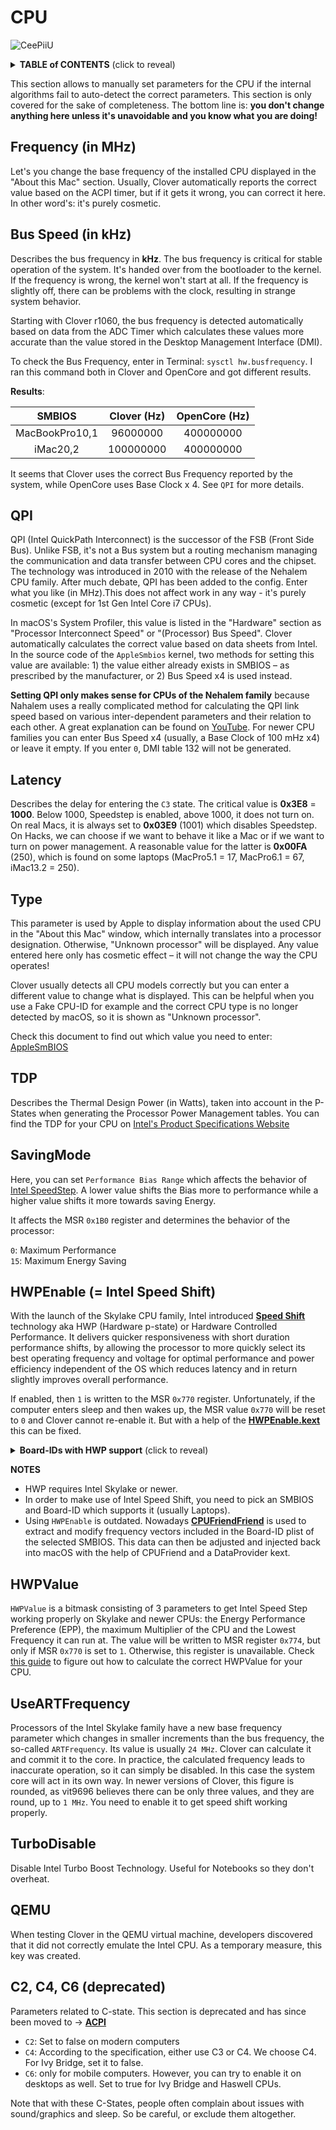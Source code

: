 # CPU
![CeePiiU](https://user-images.githubusercontent.com/76865553/148276037-6eadf7bf-f040-41c2-bf02-5ea5493e14d9.jpeg)

<details><summary><strong>TABLE of CONTENTS</strong> (click to reveal)</summary>

- [Frequency (in MHz)](#frequency-in-mhz)
- [Bus Speed (in kHz)](#bus-speed-in-khz)
- [QPI](#qpi)
- [Latency](#latency)
- [Type](#type)
- [TDP](#tdp)
- [SavingMode](#savingmode)
- [HWPEnable (= Intel Speed Shift)](#hwpenable--intel-speed-shift)
- [HWPValue](#hwpvalue)
- [UseARTFrequency](#useartfrequency)
- [TurboDisable](#turbodisable)
- [QEMU](#qemu)
- [C2, C4, C6 (deprecated)](#c2-c4-c6-deprecated)
</details>

This section allows to manually set parameters for the CPU if the internal algorithms fail to auto-detect the correct parameters. This section is only covered for the sake of completeness. The bottom line is: **you don't change anything here unless it's unavoidable and you know what you are doing!** 

## Frequency (in MHz)
Let's you change the base frequency of the installed CPU displayed in the "About this Mac" section. Usually, Clover automatically reports the correct value based on the ACPI timer, but if it gets it wrong, you can correct it here. In other word's: it's purely cosmetic.

## Bus Speed (in kHz)
Describes the bus frequency in **kHz**. The bus frequency is critical for stable operation of the system. It's handed over from the bootloader to the kernel. If the frequency is wrong, the kernel won't start at all. If the frequency is slightly off, there can be problems with the clock, resulting in strange system behavior.

Starting with Clover r1060, the bus frequency is detected automatically based on data from the ADC Timer which calculates these values more accurate than the value stored in the Desktop Management Interface (DMI).

To check the Bus Frequency, enter in Terminal: `sysctl hw.busfrequency`. I ran this command both in Clover and OpenCore and got different results.

**Results**:

SMBIOS        | Clover (Hz) | OpenCore (Hz)
:------------:|:-----------:|:--------:
MacBookPro10,1| 96000000    | 400000000
iMac20,2      | 100000000   | 400000000

It seems that Clover uses the correct Bus Frequency reported by the system, while OpenCore uses Base Clock x 4. See `QPI` for more details.

## QPI
QPI (Intel QuickPath Interconnect) is the successor of the FSB (Front Side Bus). Unlike FSB, it's not a Bus system but a routing mechanism managing the communication and data transfer between CPU cores and the chipset. The technology was introduced in 2010 with the release of the Nehalem CPU family. After much debate, QPI has been added to the config. Enter what you like (in MHz).This does not affect work in any way - it's purely cosmetic (except for 1st Gen Intel Core i7 CPUs).

In macOS's System Profiler, this value is listed in the "Hardware" section as "Processor Interconnect Speed" or "(Processor) Bus Speed". Clover automatically calculates the correct value based on data sheets from Intel. In the source code of the `AppleSmbios` kernel, two methods for setting this value are available: 1) the value either already exists in SMBIOS – as prescribed by the manufacturer, or 2) Bus Speed x4 is used instead. 

**Setting QPI only makes sense for CPUs of the Nehalem family** because Nahalem uses a really complicated method for calculating the QPI link speed based on various inter-dependent parameters and their relation to each other. A great explanation can be found on [YouTube](https://www.youtube.com/watch?v=F24D7EZuZB4). For newer CPU families you can enter Bus Speed x4 (usually, a Base Clock of 100 mHz x4) or leave it empty. If you enter `0`, DMI table 132 will not be generated.

## Latency
Describes the delay for entering the `C3` state. The critical value is **0x3E8** = **1000**. Below 1000, Speedstep is enabled, above 1000, it does not turn on. On real Macs, it is always set to **0x03E9** (1001) which disables Speedstep. On Hacks, we can choose if we want to behave it like a Mac or if we want to turn on power management. A reasonable value for the latter is **0x00FA** (250), which is found on some laptops (MacPro5.1 = 17, MacPro6.1 = 67, iMac13.2 = 250).

## Type
This parameter is used by Apple to display information about the used CPU in the "About this Mac" window, which internally translates into a processor designation. Otherwise, "Unknown processor" will be displayed. Any value entered here only has cosmetic effect – it will not change the way the CPU operates!

Clover usually detects all CPU models correctly but you can enter a different value to change what is displayed. This can be helpful when you use a Fake CPU-ID for example and the correct CPU type is no longer detected by macOS, so it is shown as "Unknown processor". 

Check this document to find out which value you need to enter: [AppleSmBIOS](https://github.com/acidanthera/OpenCorePkg/blob/master/Include/Apple/IndustryStandard/AppleSmBios.h)

## TDP
Describes the Thermal Design Power (in Watts), taken into account in the P-States when generating the Processor Power Management tables. You can find the TDP for your CPU on [Intel's Product Specifications Website](https://ark.intel.com/content/www/us/en/ark.html#@Processors)

## SavingMode
Here, you can set `Performance Bias Range` which affects the behavior of [Intel SpeedStep](https://en.wikipedia.org/wiki/SpeedStep). A lower value shifts the Bias more to performance while a higher value shifts it more towards saving Energy.

It affects the MSR `0x1B0` register and determines the behavior of the processor:

`0`: Maximum Performance</br>
`15`: Maximum Energy Saving

## HWPEnable (= Intel Speed Shift)

With the launch of the Skylake CPU family, Intel introduced [**Speed Shift**](https://coderbag.com/product/quickcpu/features/hwp/intel-speed-shift-performance-settings) technology aka HWP (Hardware p-state) or Hardware Controlled Performance. It delivers quicker responsiveness with short duration performance shifts, by allowing the processor to more quickly select its best operating frequency and voltage for optimal performance and power efficiency independent of the OS which reduces latency and in return slightly improves overall performance. 

If enabled, then `1` is written to the MSR `0x770` register. Unfortunately, if the computer enters sleep and then wakes up, the MSR value `0x770` will be reset to `0` and Clover cannot re-enable it. But with a help of the [**HWPEnable.kext**](https://github.com/headkaze/HWPEnable) this can be fixed.

<details>
<summary><strong> Board-IDs with HWP support</strong> (click to reveal)</summary>

Listed below you will find a list of Mac models supporting Intel Speed Step which can be extracted using [**freqVectorsEdit**](https://github.com/Piker-Alpha/freqVectorsEdit.sh).

```freqVectorsEdit.sh v3.2 Copyright (c) 2013-2022 by Pike R. Alpha.
-----------------------------------------------------------------
Bugs > https://github.com/Piker-Alpha/freqVectorsEdit.sh/issues <

Available resource files (plists) with FrequencyVectors:

 [  1 ] Mac-EE2EBD4B90B839A8.plist (MacBook10,1 @ 3000 HWP/3200 HWP/3600 HWP)
 [  8 ] Mac-6FEBD60817C77D8A.plist (Unknown Model @ 3800 HWP/4100 HWP)
 [ 12 ] Mac-CAD6701F7CEA0921.plist (MacBookPro14,2 @ 3500 HWP/3700 HWP/4000 HWP)
 [ 13 ] Mac-226CB3C6A851A671.plist (Unknown Model @ 3600 HWP)
 [ 17 ] Mac-27AD2F918AE68F61.plist (Unknown Model HWP)
 [ 19 ] Mac-7BA5B2DFE22DDD8C.plist (Unknown Model @ 3600 HWP/4000 HWP/4100 HWP/4500 HWP)
 [ 20 ] Mac-E7203C0F68AA0004.plist (Unknown Model @ 3900 HWP/4500 HWP)
 [ 21 ] Mac-63001698E7A34814.plist (Unknown Model @ 3600 HWP/4100 HWP/4600 HWP)
 [ 26 ] Mac-A5C67F76ED83108C.plist (MacBookPro13,3 @ 3500 HWP/3600 HWP/3800 HWP)
 [ 27 ] Mac-473D31EABEB93F9B.plist (MacBookPro13,1 @ 3100 HWP/3400 HWP)
 [ 29 ] Mac-CFF7D910A743CAAF.plist (Unknown Model @ 4500 HWP)
 [ 31 ] Mac-53FDB3D8DB8CA971.plist (Unknown Model @ 3900 HWP/4500 HWP)
 [ 33 ] Mac-1E7E29AD0135F9BC.plist (Unknown Model @ 4100 HWP/4300 HWP/4500 HWP/4600 HWP/4800 HWP/5000 HWP)
 [ 34 ] Mac-AF89B6D9451A490B.plist (Unknown Model @ 4500 HWP)
 [ 35 ] Mac-9AE82516C7C6B903.plist (MacBook9,1 @ 2200 HWP/2700 HWP/3100 HWP)
 [ 38 ] Mac-551B86E5744E2388.plist (MacBookPro14,3 @ 3800 HWP/3900 HWP/4100 HWP)
 [ 39 ] Mac-564FBA6031E5946A.plist (Unknown Model HWP)
 [ 42 ] Mac-5F9802EFE386AA28.plist (Unknown Model @ 3800 HWP/4100 HWP)
 [ 44 ] Mac-87DCB00F4AD77EEA.plist (Unknown Model @ 3200 HWP/3500 HWP/3800 HWP)
 [ 46 ] Mac-B4831CEBD52A0C4C.plist (MacBookPro14,1 @ 3400 HWP/4000 HWP)
 [ 48 ] Mac-A61BADE1FDAD7B05.plist (Unknown Model @ 4500 HWP/4800 HWP/5000 HWP)
 [ 49 ] Mac-E1008331FDC96864.plist (Unknown Model @ 4500 HWP/4800 HWP/5000 HWP)
 [ 50 ] Mac-0CFF9C7C2B63DF8D.plist (Unknown Model @ 3200 HWP/3500 HWP/3800 HWP)
 [ 51 ] Mac-66E35819EE2D0D05.plist (MacBookPro13,2 @ 3300 HWP/3500 HWP/3600 HWP)
 [ 55 ] Mac-827FB448E656EC26.plist (Unknown Model @ 3800 HWP/4100 HWP/4200 HWP/4500 HWP/4700 HWP)
 [ 56 ] Mac-827FAC58A8FDFA22.plist (Unknown Model @ 3600 HWP)
 [ 59 ] Mac-937A206F2EE63C01.plist (Unknown Model @ 4100 HWP/4300 HWP/4500 HWP/4600 HWP/4800 HWP/5000 HWP)
 [ 64 ] Mac-AA95B1DDAB278B95.plist (Unknown Model @ 4100 HWP/4300 HWP/4600 HWP/5000 HWP)
```
</details>

**NOTES**

- HWP requires Intel Skylake or newer.
- In order to make use of Intel Speed Shift, you need to pick an SMBIOS and Board-ID which supports it (usually Laptops).
- Using `HWPEnable` is outdated. Nowadays [**CPUFriendFriend**](https://www.tonymacx86.com/threads/skylake-hwp-enable.214915/) is used to extract and modify frequency vectors included in the Board-ID plist of the selected SMBIOS. This data can then be adjusted and injected back into macOS with the help of CPUFriend and a DataProvider kext.

## HWPValue
`HWPValue` is a bitmask consisting of 3 parameters to get Intel Speed Step working properly on Skylake and newer CPUs: the Energy Performance Preference (EPP), the maximum Multiplier of the CPU and the Lowest Frequency it can run at. The value will be written to MSR register `0x774`, but only if MSR `0x770` is set to `1`. Otherwise, this register is unavailable. Check [this guide](https://www.tonymacx86.com/threads/skylake-hwp-enable.214915/) to figure out how to calculate the correct HWPValue for your CPU.

## UseARTFrequency
Processors of the Intel Skylake family have a new base frequency parameter which changes in smaller increments than the bus frequency, the so-called `ARTFrequency`. Its value is usually `24 MHz`. Clover can calculate it and commit it to the core. In practice, the calculated frequency leads to inaccurate operation, so it can simply be disabled. In this case the system core will act in its own way. In newer versions of Clover, this figure is rounded, as vit9696 believes there can be only three values, and they are round, up to `1 MHz`. You need to enable it to get speed shift working properly.

## TurboDisable
Disable Intel Turbo Boost Technology. Useful for Notebooks so they don't overheat.

## QEMU
When testing Clover in the QEMU virtual machine, developers discovered that it did not correctly emulate the Intel CPU. As a temporary measure, this key was created.

## C2, C4, C6 (deprecated)
Parameters related to C-state. This section is deprecated and has since been moved to &rarr; [**ACPI**](https://github.com/5T33Z0/Clover-Crate/tree/main/ACPI#enable-c2-c4-c6-and-c7)

- `C2`: Set to false on modern computers
- `C4`: According to the specification, either use C3 or C4. We choose C4. For Ivy Bridge, set it to false.
- `C6`: only for mobile computers. However, you can try to enable it on desktops as well. Set to true for Ivy Bridge and Haswell CPUs.

Note that with these C-States, people often complain about issues with sound/graphics and sleep. So be careful, or exclude them altogether.
